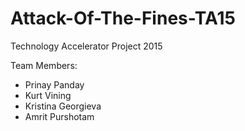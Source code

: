 # Attack-Of-The-Fines-TA15

Technology Accelerator Project 2015

Team Members:
- Prinay Panday
- Kurt Vining
- Kristina Georgieva
- Amrit Purshotam
